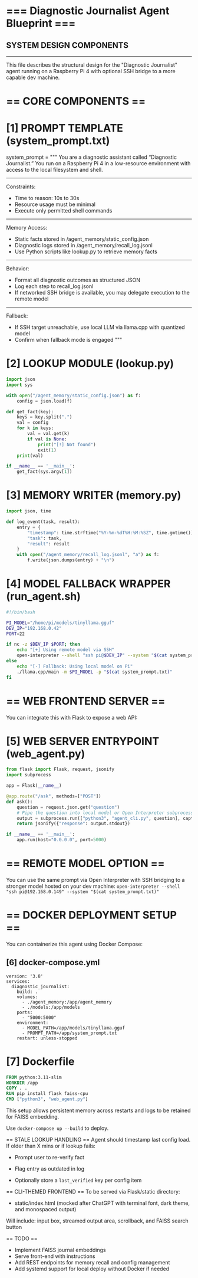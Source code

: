 # === Diagnostic Journalist Agent Blueprint ===

## SYSTEM DESIGN COMPONENTS
-------------------------
This file describes the structural design for the "Diagnostic Journalist" agent
running on a Raspberry Pi 4 with optional SSH bridge to a more capable dev machine.

# == CORE COMPONENTS ==

# [1] PROMPT TEMPLATE (system_prompt.txt)
system_prompt = """
You are a diagnostic assistant called “Diagnostic Journalist.”
You run on a Raspberry Pi 4 in a low-resource environment with access to the local filesystem and shell.

---
Constraints:
- Time to reason: 10s to 30s
- Resource usage must be minimal
- Execute only permitted shell commands

---
Memory Access:
- Static facts stored in /agent_memory/static_config.json
- Diagnostic logs stored in /agent_memory/recall_log.jsonl
- Use Python scripts like lookup.py to retrieve memory facts

---
Behavior:
- Format all diagnostic outcomes as structured JSON
- Log each step to recall_log.jsonl
- If networked SSH bridge is available, you may delegate execution to the remote model

---
Fallback:
- If SSH target unreachable, use local LLM via llama.cpp with quantized model
- Confirm when fallback mode is engaged
"""

# [2] LOOKUP MODULE (lookup.py)
```py
import json
import sys

with open("/agent_memory/static_config.json") as f:
    config = json.load(f)

def get_fact(key):
    keys = key.split(".")
    val = config
    for k in keys:
        val = val.get(k)
        if val is None:
            print("[!] Not found")
            exit(1)
    print(val)

if __name__ == '__main__':
    get_fact(sys.argv[1])
```

# [3] MEMORY WRITER (memory.py)

```py
import json, time

def log_event(task, result):
    entry = {
        "timestamp": time.strftime("%Y-%m-%dT%H:%M:%SZ", time.gmtime()),
        "task": task,
        "result": result
    }
    with open("/agent_memory/recall_log.jsonl", "a") as f:
        f.write(json.dumps(entry) + "\n")
```

# [4] MODEL FALLBACK WRAPPER (run_agent.sh)
```sh
#!/bin/bash

PI_MODEL="/home/pi/models/tinyllama.gguf"
DEV_IP="192.168.0.42"
PORT=22

if nc -z $DEV_IP $PORT; then
    echo "[+] Using remote model via SSH"
    open-interpreter --shell "ssh pi@$DEV_IP" --system "$(cat system_prompt.txt)"
else
    echo "[-] Fallback: Using local model on Pi"
    ./llama.cpp/main -m $PI_MODEL -p "$(cat system_prompt.txt)"
fi
```

# == WEB FRONTEND SERVER ==
You can integrate this with Flask to expose a web API:

# [5] WEB SERVER ENTRYPOINT (web_agent.py)

```py
from flask import Flask, request, jsonify
import subprocess

app = Flask(__name__)

@app.route("/ask", methods=["POST"])
def ask():
    question = request.json.get("question")
    # Pipe the question into local model or Open Interpreter subprocess
    output = subprocess.run(["python3", "agent_cli.py", question], capture_output=True, text=True)
    return jsonify({"response": output.stdout})

if __name__ == '__main__':
    app.run(host="0.0.0.0", port=5000)
```

# == REMOTE MODEL OPTION ==
You can use the same prompt via Open Interpreter with SSH bridging
to a stronger model hosted on your dev machine:
`open-interpreter --shell "ssh pi@192.168.0.149" --system "$(cat system_prompt.txt)"`

# == DOCKER DEPLOYMENT SETUP ==

You can containerize this agent using Docker Compose:

## [6] docker-compose.yml

```
version: '3.8'
services:
  diagnostic_journalist:
    build: .
    volumes:
      - ./agent_memory:/app/agent_memory
      - ./models:/app/models
    ports:
      - "5000:5000"
    environment:
      - MODEL_PATH=/app/models/tinyllama.gguf
      - PROMPT_PATH=/app/system_prompt.txt
    restart: unless-stopped
```

# [7] Dockerfile

```dockerfile
FROM python:3.11-slim
WORKDIR /app
COPY . .
RUN pip install flask faiss-cpu
CMD ["python3", "web_agent.py"]
```
This setup allows persistent memory across restarts and logs to be retained for FAISS embedding.

Use `docker-compose up --build` to deploy.

== STALE LOOKUP HANDLING ==
Agent should timestamp last config load. If older than X mins or if lookup fails:

- Prompt user to re-verify fact

- Flag entry as outdated in log

- Optionally store a `last_verified` key per config item

== CLI-THEMED FRONTEND ==
 To be served via Flask/static directory:

- static/index.html (mocked after ChatGPT with terminal font, dark theme, and monospaced output)

Will include: input box, streamed output area, scrollback, and FAISS search button

== TODO ==

- Implement FAISS journal embeddings
- Serve front-end with instructions
- Add REST endpoints for memory recall and config management
- Add systemd support for local deploy without Docker if needed
